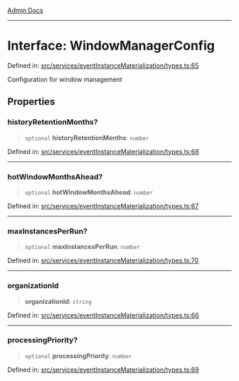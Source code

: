 [Admin Docs](/)

***

# Interface: WindowManagerConfig

Defined in: [src/services/eventInstanceMaterialization/types.ts:65](https://github.com/gautam-divyanshu/talawa-api/blob/22f85ff86fcf5f38b53dcdb9fe90ab33ea32d944/src/services/eventInstanceMaterialization/types.ts#L65)

Configuration for window management

## Properties

### historyRetentionMonths?

> `optional` **historyRetentionMonths**: `number`

Defined in: [src/services/eventInstanceMaterialization/types.ts:68](https://github.com/gautam-divyanshu/talawa-api/blob/22f85ff86fcf5f38b53dcdb9fe90ab33ea32d944/src/services/eventInstanceMaterialization/types.ts#L68)

***

### hotWindowMonthsAhead?

> `optional` **hotWindowMonthsAhead**: `number`

Defined in: [src/services/eventInstanceMaterialization/types.ts:67](https://github.com/gautam-divyanshu/talawa-api/blob/22f85ff86fcf5f38b53dcdb9fe90ab33ea32d944/src/services/eventInstanceMaterialization/types.ts#L67)

***

### maxInstancesPerRun?

> `optional` **maxInstancesPerRun**: `number`

Defined in: [src/services/eventInstanceMaterialization/types.ts:70](https://github.com/gautam-divyanshu/talawa-api/blob/22f85ff86fcf5f38b53dcdb9fe90ab33ea32d944/src/services/eventInstanceMaterialization/types.ts#L70)

***

### organizationId

> **organizationId**: `string`

Defined in: [src/services/eventInstanceMaterialization/types.ts:66](https://github.com/gautam-divyanshu/talawa-api/blob/22f85ff86fcf5f38b53dcdb9fe90ab33ea32d944/src/services/eventInstanceMaterialization/types.ts#L66)

***

### processingPriority?

> `optional` **processingPriority**: `number`

Defined in: [src/services/eventInstanceMaterialization/types.ts:69](https://github.com/gautam-divyanshu/talawa-api/blob/22f85ff86fcf5f38b53dcdb9fe90ab33ea32d944/src/services/eventInstanceMaterialization/types.ts#L69)
